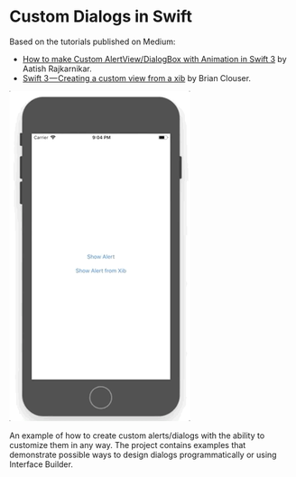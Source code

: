 # Custom Dialogs in Swift

Based on the tutorials published on Medium: 
* [How to make Custom AlertView/DialogBox with Animation in Swift 3](https://medium.com/@aatish.rajkarnikar/how-to-make-custom-alertview-dialogbox-with-animation-in-swift-3-2852f4e6f311) by Aatish Rajkarnikar.
* [Swift 3 — Creating a custom view from a xib](https://medium.com/@brianclouser/swift-3-creating-a-custom-view-from-a-xib-ecdfe5b3a960) by Brian Clouser.

![](Screenshots/1-CustomDialog.gif)

An example of how to create custom alerts/dialogs with the ability to customize them in any way. The project contains examples that demonstrate possible ways to design dialogs programmatically or using Interface Builder.
